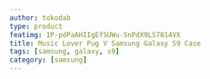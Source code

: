 ```yaml
---
author: tokodab
type: product
featimg: 1P-pdPaAHIIgEfSUWu-SnPdX9LS7814VX
title: Music Lover Pug V Samsung Galaxy S9 Case
tags: [samsung, galaxy, s9]
category: [samsung]
---
```

